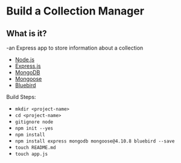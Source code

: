 # Build a Collection Manager

## What is it?
-an Express app to store information about a collection

- [Node.js](https://nodejs.org/api/)
- [Express.js](https://www.npmjs.com/package/express)
- [MongoDB](https://www.npmjs.com/package/mongodb)
- [Mongoose](https://www.npmjs.com/package/mongoose)
- [Bluebird](https://www.npmjs.com/package/bluebird)

Build Steps:
- `mkdir <project-name>`
- `cd <project-name>`
- `gitignore node`
- `npm init --yes`
- `npm install`
- `npm install express mongodb mongoose@4.10.8 bluebird --save`
- `touch README.md`
- `touch app.js`
